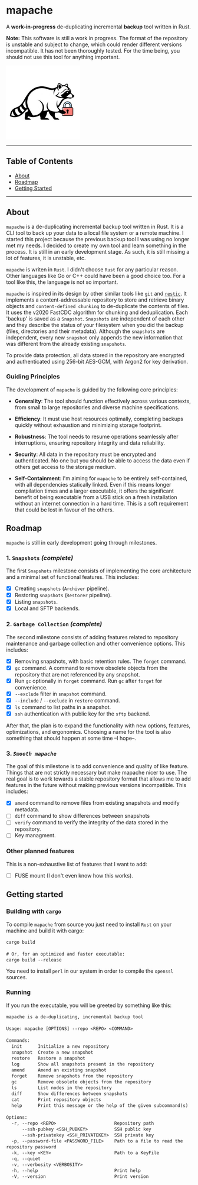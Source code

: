 # mapache

A **work-in-progress** de-duplicating incremental **backup** tool written in Rust.

**Note:**
This software is still a work in progress. The format of the repository is unstable and subject to change, which could render different versions incompatible. It has not been thoroughly tested. For the time being, you should not use this tool for anything important.

<img src="doc/res/mapache.png" alt="mapache logo" width="200"/>

---

## Table of Contents

- [About](#about)
- [Roadmap](#roadmap)
- [Getting Started](#getting-started)

---

## About

`mapache` is a de-duplicating incremental backup tool written in Rust. It is a CLI tool to back up your data to a local file system or a remote machine. I started this project because the previous backup tool I was using no longer met my needs. I decided to create my own tool and learn something in the process. It is still in an early development stage. As such, it is still missing a lot of features, it is unstable, etc.

`mapache` is writen in `Rust`. I didn't choose `Rust` for any particular reason. Other languages like Go or C++ could have been a good choice too. For a tool like this, the language is not so important.

`mapache` is inspired in its design by other similar tools like `git` and [`restic`](https://restic.net/). It implements a content-addressable repository to store and retrieve binary objects and `content-defined chunking` to de-duplicate the contents of files. It uses the v2020 FastCDC algorithm for chunking and deduplication. Each 'backup' is saved as a `Snapshot`. `Snapshots` are independent of each other and they describe the status of your filesystem when you did the backup (files, directories and their metadata). Although the `snapshots` are independent, every new `snapshot` only appends the new information that was different from the already existing `snapshots`.

To provide data protection, all data stored in the repository are encrypted and authenticated using 256-bit AES-GCM, with Argon2 for key derivation.

### Guiding Principles

The development of `mapache` is guided by the following core principles:

-   **Generality**: The tool should function effectively across various contexts, from small to large repositories and diverse machine specifications.

-   **Efficiency**: It must use host resources optimally, completing backups quickly without exhaustion and minimizing storage footprint.

-   **Robustness**: The tool needs to resume operations seamlessly after interruptions, ensuring repository integrity and data reliability.

-   **Security**: All data in the repository must be encrypted and authenticated. No one but you should be able to access the data even if others get access to the storage medium.

-   **Self-Containment**: I'm aiming for `mapache` to be entirely self-contained, with all dependencies statically linked. Even if this means longer compilation times and a larger executable, it offers the significant benefit of being executable from a USB stick on a fresh installation without an internet connection in a hard time. This is a soft requirement that could be lost in favour of the others.


## Roadmap

`mapache` is still in early development going through milestones.

### 1. `Snapshots` *(complete)*

The first `Snapshots` milestone consists of implementing the core architecture and a minimal set of functional features. This includes:

- [x] Creating `snapshots` (`Archiver` pipeline).
- [x] Restoring `snapshots` (`Restorer` pipeline).
- [x] Listing `snapshots`.
- [x] Local and SFTP backends.

### 2. `Garbage Collection` *(complete)*

The second milestone consists of adding features related to repository maintenance and garbage collection and other convenience options. This includes:

- [x] Removing snapshots, with basic retention rules. The `forget` command.
- [x] `gc` command. A command to remove obsolete objects from the repository that are not referenced by any snapshot.
- [x] Run `gc` optionally in `forget` command. Run `gc` after `forget` for convenience.
- [x] `--exclude` filter in `snapshot` command.
- [x] `--include` / `--exclude` in `restore` command.
- [x] `ls` command to list paths in a snapshot.
- [x] `ssh` authentication with public key for the `sftp` backend.

After that, the plan is to expand the functionality with new options, features, optimizations, and ergonomics. Choosing a name for the tool is also something that should happen at some time –I hope–.

### 3. *`Smooth mapache`*

The goal of this milestone is to add convenience and quality of like feature. Things that are not strictly necessary but make mapache nicer to use. The real goal is to work towards a stable repository format that allows me to add features in the future without making previous versions incompatible. This includes:

- [x] `amend` command to remove files from existing snapshots and modify metadata.
- [ ] `diff` command to show differences between snapshots
- [ ] `verify` command to verify the integrity of the data stored in the repository.
- [ ] Key managment.

### Other planned features

This is a non-exhaustive list of features that I want to add:

- [ ] FUSE mount (I don't even know how this works).

## Getting started

### Building with `cargo`
To compile `mapache` from source you just need to install `Rust` on your machine and build it with cargo:

```
cargo build

# Or, for an optimized and faster executable:
cargo build --release
```

You need to install `perl` in our system in order to compile the `openssl` sources.

### Running
If you run the executable, you will be greeted by something like this:

```
mapache is a de-duplicating, incremental backup tool

Usage: mapache [OPTIONS] --repo <REPO> <COMMAND>

Commands:
  init      Initialize a new repository
  snapshot  Create a new snapshot
  restore   Restore a snapshot
  log       Show all snapshots present in the repository
  amend     Amend an existing snapshot
  forget    Remove snapshots from the repository
  gc        Remove obsolete objects from the repository
  ls        List nodes in the repository
  diff      Show differences between snapshots
  cat       Print repository objects
  help      Print this message or the help of the given subcommand(s)

Options:
  -r, --repo <REPO>                      Repository path
      --ssh-pubkey <SSH_PUBKEY>          SSH public key
      --ssh-privatekey <SSH_PRIVATEKEY>  SSH private key
  -p, --password-file <PASSWORD_FILE>    Path to a file to read the repository password
  -k, --key <KEY>                        Path to a KeyFile
  -q, --quiet
  -v, --verbosity <VERBOSITY>
  -h, --help                             Print help
  -V, --version                          Print version
```
